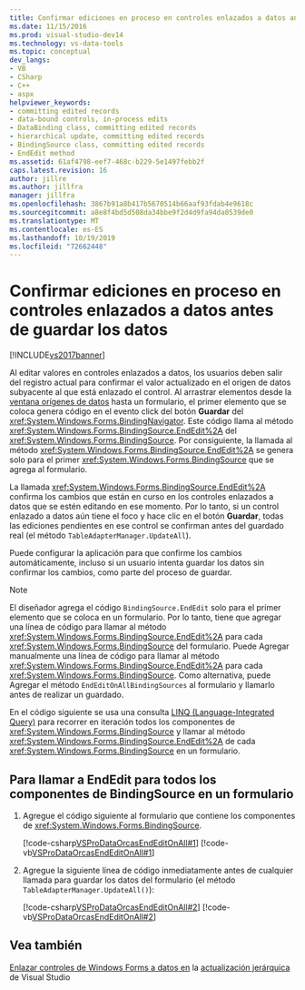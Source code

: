 ```yaml
---
title: Confirmar ediciones en proceso en controles enlazados a datos antes de guardar los datos | Microsoft Docs
ms.date: 11/15/2016
ms.prod: visual-studio-dev14
ms.technology: vs-data-tools
ms.topic: conceptual
dev_langs:
- VB
- CSharp
- C++
- aspx
helpviewer_keywords:
- committing edited records
- data-bound controls, in-process edits
- DataBinding class, committing edited records
- hierarchical update, committing edited records
- BindingSource class, committing edited records
- EndEdit method
ms.assetid: 61af4798-eef7-468c-b229-5e1497febb2f
caps.latest.revision: 16
author: jillre
ms.author: jillfra
manager: jillfra
ms.openlocfilehash: 3867b91a8b417b5670514b66aaf93fdab4e9618c
ms.sourcegitcommit: a8e8f4bd5d508da34bbe9f2d4d9fa94da0539de0
ms.translationtype: MT
ms.contentlocale: es-ES
ms.lasthandoff: 10/19/2019
ms.locfileid: "72662448"
---
```

# <a name="commit-in-process-edits-on-data-bound-controls-before-saving-data"></a>Confirmar ediciones en proceso en controles enlazados a datos antes de guardar los datos
[!INCLUDE[vs2017banner](../includes/vs2017banner.md)]

Al editar valores en controles enlazados a datos, los usuarios deben salir del registro actual para confirmar el valor actualizado en el origen de datos subyacente al que está enlazado el control. Al arrastrar elementos desde la [ventana orígenes de datos](https://msdn.microsoft.com/library/0d20f699-cc95-45b3-8ecb-c7edf1f67992) hasta un formulario, el primer elemento que se coloca genera código en el evento click del botón **Guardar** del <xref:System.Windows.Forms.BindingNavigator>. Este código llama al método <xref:System.Windows.Forms.BindingSource.EndEdit%2A> del <xref:System.Windows.Forms.BindingSource>. Por consiguiente, la llamada al método <xref:System.Windows.Forms.BindingSource.EndEdit%2A> se genera solo para el primer <xref:System.Windows.Forms.BindingSource> que se agrega al formulario.

 La llamada <xref:System.Windows.Forms.BindingSource.EndEdit%2A> confirma los cambios que están en curso en los controles enlazados a datos que se estén editando en ese momento. Por lo tanto, si un control enlazado a datos aún tiene el foco y hace clic en el botón **Guardar**, todas las ediciones pendientes en ese control se confirman antes del guardado real (el método `TableAdapterManager.UpdateAll`).

 Puede configurar la aplicación para que confirme los cambios automáticamente, incluso si un usuario intenta guardar los datos sin confirmar los cambios, como parte del proceso de guardar.

> [!NOTE]
> El diseñador agrega el código `BindingSource.EndEdit` solo para el primer elemento que se coloca en un formulario. Por lo tanto, tiene que agregar una línea de código para llamar al método <xref:System.Windows.Forms.BindingSource.EndEdit%2A> para cada <xref:System.Windows.Forms.BindingSource> del formulario. Puede Agregar manualmente una línea de código para llamar al método <xref:System.Windows.Forms.BindingSource.EndEdit%2A> para cada <xref:System.Windows.Forms.BindingSource>. Como alternativa, puede Agregar el método `EndEditOnAllBindingSources` al formulario y llamarlo antes de realizar un guardado.

 En el código siguiente se usa una consulta [LINQ (Language-Integrated Query)](https://msdn.microsoft.com/library/a73c4aec-5d15-4e98-b962-1274021ea93d) para recorrer en iteración todos los componentes de <xref:System.Windows.Forms.BindingSource> y llamar al método <xref:System.Windows.Forms.BindingSource.EndEdit%2A> de cada <xref:System.Windows.Forms.BindingSource> en un formulario.

## <a name="to-call-endedit-for-all-bindingsource-components-on-a-form"></a>Para llamar a EndEdit para todos los componentes de BindingSource en un formulario

1. Agregue el código siguiente al formulario que contiene los componentes de <xref:System.Windows.Forms.BindingSource>.

     [!code-csharp[VSProDataOrcasEndEditOnAll#1](../snippets/csharp/VS_Snippets_VBCSharp/VSProDataOrcasEndEditOnAll/CS/Form1.cs#1)]
     [!code-vb[VSProDataOrcasEndEditOnAll#1](../snippets/visualbasic/VS_Snippets_VBCSharp/VSProDataOrcasEndEditOnAll/VB/Form1.vb#1)]

2. Agregue la siguiente línea de código inmediatamente antes de cualquier llamada para guardar los datos del formulario (el método `TableAdapterManager.UpdateAll()`):

     [!code-csharp[VSProDataOrcasEndEditOnAll#2](../snippets/csharp/VS_Snippets_VBCSharp/VSProDataOrcasEndEditOnAll/CS/Form1.cs#2)]
     [!code-vb[VSProDataOrcasEndEditOnAll#2](../snippets/visualbasic/VS_Snippets_VBCSharp/VSProDataOrcasEndEditOnAll/VB/Form1.vb#2)]

## <a name="see-also"></a>Vea también
 [Enlazar controles de Windows Forms a datos en](../data-tools/bind-windows-forms-controls-to-data-in-visual-studio.md) la [actualización jerárquica](../data-tools/hierarchical-update.md) de Visual Studio

